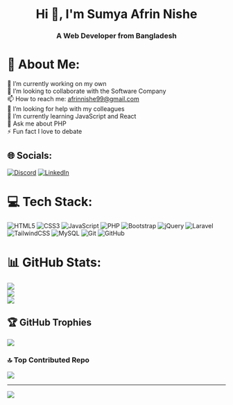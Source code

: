 <h1 align="center">Hi 👋, I'm Sumya Afrin Nishe</h1>
<h3 align="center">A Web Developer from Bangladesh</h3>

# 💫 About Me:
🔭 I’m currently working on my own<br>👯 I’m looking to collaborate with the Software Company<br>📫 How to reach me: afrinnishe99@gmail.com<br>🤝 I’m looking for help with my colleagues<br>🌱 I’m currently learning JavaScript and React<br>💬 Ask me about PHP<br>⚡ Fun fact I love to debate


## 🌐 Socials:
[![Discord](https://img.shields.io/badge/Discord-%237289DA.svg?logo=discord&logoColor=white)](https://discord.gg/https://discord.gg/HAP65u6v) [![LinkedIn](https://img.shields.io/badge/LinkedIn-%230077B5.svg?logo=linkedin&logoColor=white)](https://linkedin.com/in/sumya-afrin-nishe-a3017b233) 

# 💻 Tech Stack:
![HTML5](https://img.shields.io/badge/html5-%23E34F26.svg?style=for-the-badge&logo=html5&logoColor=white) ![CSS3](https://img.shields.io/badge/css3-%231572B6.svg?style=for-the-badge&logo=css3&logoColor=white) ![JavaScript](https://img.shields.io/badge/javascript-%23323330.svg?style=for-the-badge&logo=javascript&logoColor=%23F7DF1E) ![PHP](https://img.shields.io/badge/php-%23777BB4.svg?style=for-the-badge&logo=php&logoColor=white) ![Bootstrap](https://img.shields.io/badge/bootstrap-%238511FA.svg?style=for-the-badge&logo=bootstrap&logoColor=white) ![jQuery](https://img.shields.io/badge/jquery-%230769AD.svg?style=for-the-badge&logo=jquery&logoColor=white) ![Laravel](https://img.shields.io/badge/laravel-%23FF2D20.svg?style=for-the-badge&logo=laravel&logoColor=white) ![TailwindCSS](https://img.shields.io/badge/tailwindcss-%2338B2AC.svg?style=for-the-badge&logo=tailwind-css&logoColor=white) ![MySQL](https://img.shields.io/badge/mysql-4479A1.svg?style=for-the-badge&logo=mysql&logoColor=white) ![Git](https://img.shields.io/badge/git-%23F05033.svg?style=for-the-badge&logo=git&logoColor=white) ![GitHub](https://img.shields.io/badge/github-%23121011.svg?style=for-the-badge&logo=github&logoColor=white)
# 📊 GitHub Stats:
![](https://github-readme-stats.vercel.app/api?username=SumyaAfrinNishe&theme=dark&hide_border=false&include_all_commits=true&count_private=true)<br/>
![](https://github-readme-streak-stats.herokuapp.com/?user=SumyaAfrinNishe&theme=dark&hide_border=false)<br/>
![](https://github-readme-stats.vercel.app/api/top-langs/?username=SumyaAfrinNishe&theme=dark&hide_border=false&include_all_commits=true&count_private=true&layout=compact)

## 🏆 GitHub Trophies
![](https://github-profile-trophy.vercel.app/?username=SumyaAfrinNishe&theme=radical&no-frame=false&no-bg=false&margin-w=4)

### 🔝 Top Contributed Repo
![](https://github-contributor-stats.vercel.app/api?username=SumyaAfrinNishe&limit=5&theme=dark&combine_all_yearly_contributions=true)

---
[![](https://visitcount.itsvg.in/api?id=SumyaAfrinNishe&icon=10&color=13)](https://visitcount.itsvg.in)

<!-- Proudly created with GPRM ( https://gprm.itsvg.in ) -->
